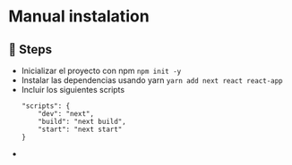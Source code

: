 # Manual instalation

## 🦶 Steps
- Inicializar el proyecto con npm `npm init -y`
- Instalar las dependencias usando yarn `yarn add next react react-app`
- Incluir los siguientes scripts 
    ``` 
    "scripts": {
        "dev": "next",
        "build": "next build",
        "start": "next start"
    }
    ```
- 